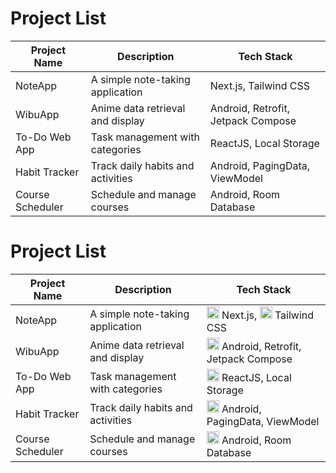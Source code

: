 # Project List

| Project Name     | Description                        | Tech Stack                 |
|------------------|------------------------------------|----------------------------|
| NoteApp          | A simple note-taking application  | Next.js, Tailwind CSS      |
| WibuApp          | Anime data retrieval and display  | Android, Retrofit, Jetpack Compose |
| To-Do Web App    | Task management with categories    | ReactJS, Local Storage     |
| Habit Tracker    | Track daily habits and activities | Android, PagingData, ViewModel |
| Course Scheduler | Schedule and manage courses       | Android, Room Database     |

# Project List

| Project Name     | Description                        | Tech Stack                                                                                                                                   |
|------------------|------------------------------------|---------------------------------------------------------------------------------------------------------------------------------------------|
| NoteApp          | A simple note-taking application  | <img src="https://github.com/marwin1991/profile-technology-icons/assets/136815194/5f8c622c-c217-4649-b0a9-7e0ee24bd704" alt="Next.js" width="20"/> Next.js, <img src="https://tailwindcss.com/favicon-32x32.png" alt="Tailwind CSS" width="20"/> Tailwind CSS |
| WibuApp          | Anime data retrieval and display  | <img src="https://user-images.githubusercontent.com/25181517/117269608-b7dcfb80-ae58-11eb-8e66-6cc8753553f0.png" alt="Android" width="20"/> Android, Retrofit, Jetpack Compose |
| To-Do Web App    | Task management with categories    | <img src="https://upload.wikimedia.org/wikipedia/commons/a/a7/React-icon.svg" alt="ReactJS" width="20"/> ReactJS, Local Storage            |
| Habit Tracker    | Track daily habits and activities | <img src="https://user-images.githubusercontent.com/25181517/117269608-b7dcfb80-ae58-11eb-8e66-6cc8753553f0.png" alt="Android" width="20"/> Android, PagingData, ViewModel |
| Course Scheduler | Schedule and manage courses       | <img src="https://user-images.githubusercontent.com/25181517/117269608-b7dcfb80-ae58-11eb-8e66-6cc8753553f0.png" alt="Android" width="20"/> Android, Room Database         |


